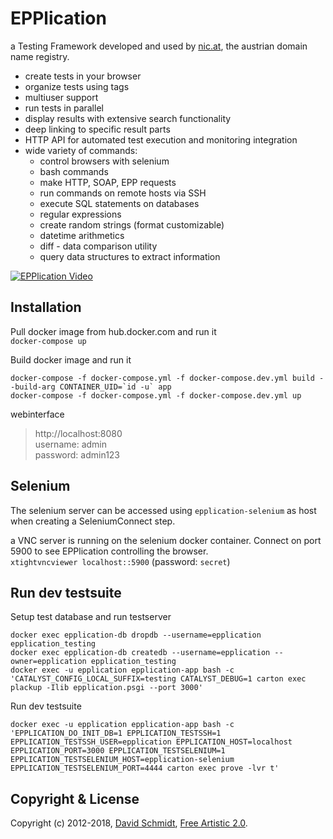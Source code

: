 # EPPlication

a Testing Framework developed and used by [nic.at](https://www.nic.at), the austrian domain name registry.

 - create tests in your browser
 - organize tests using tags
 - multiuser support
 - run tests in parallel
 - display results with extensive search functionality
 - deep linking to specific result parts
 - HTTP API for automated test execution and monitoring integration
 - wide variety of commands:
   - control browsers with selenium
   - bash commands
   - make HTTP, SOAP, EPP requests
   - run commands on remote hosts via SSH
   - execute SQL statements on databases
   - regular expressions
   - create random strings (format customizable)
   - datetime arithmetics
   - diff - data comparison utility
   - query data structures to extract information

[![EPPlication Video](https://i.vimeocdn.com/video/714314727.jpg?mw=1000&mh=560)](https://vimeo.com/280733237)


## Installation
Pull docker image from hub.docker.com and run it  
`docker-compose up`

Build docker image and run it  
```
docker-compose -f docker-compose.yml -f docker-compose.dev.yml build --build-arg CONTAINER_UID=`id -u` app
docker-compose -f docker-compose.yml -f docker-compose.dev.yml up

```

webinterface
> http://localhost:8080  
> username: admin  
> password: admin123

## Selenium
The selenium server can be accessed using `epplication-selenium` as host when creating a SeleniumConnect step.

a VNC server is running on the selenium docker container.
Connect on port 5900 to see EPPlication controlling the browser.  
`xtightvncviewer localhost::5900` (password: `secret`)

## Run dev testsuite
Setup test database and run testserver
```
docker exec epplication-db dropdb --username=epplication epplication_testing
docker exec epplication-db createdb --username=epplication --owner=epplication epplication_testing
docker exec -u epplication epplication-app bash -c 'CATALYST_CONFIG_LOCAL_SUFFIX=testing CATALYST_DEBUG=1 carton exec plackup -Ilib epplication.psgi --port 3000'
```

Run dev testsuite
```
docker exec -u epplication epplication-app bash -c 'EPPLICATION_DO_INIT_DB=1 EPPLICATION_TESTSSH=1 EPPLICATION_TESTSSH_USER=epplication EPPLICATION_HOST=localhost EPPLICATION_PORT=3000 EPPLICATION_TESTSELENIUM=1 EPPLICATION_TESTSELENIUM_HOST=epplication-selenium EPPLICATION_TESTSELENIUM_PORT=4444 carton exec prove -lvr t'
```

## Copyright & License
Copyright (c) 2012-2018, [David Schmidt](mailto:david.schmidt@univie.ac.at), [Free Artistic 2.0](https://opensource.org/licenses/Artistic-2.0).
